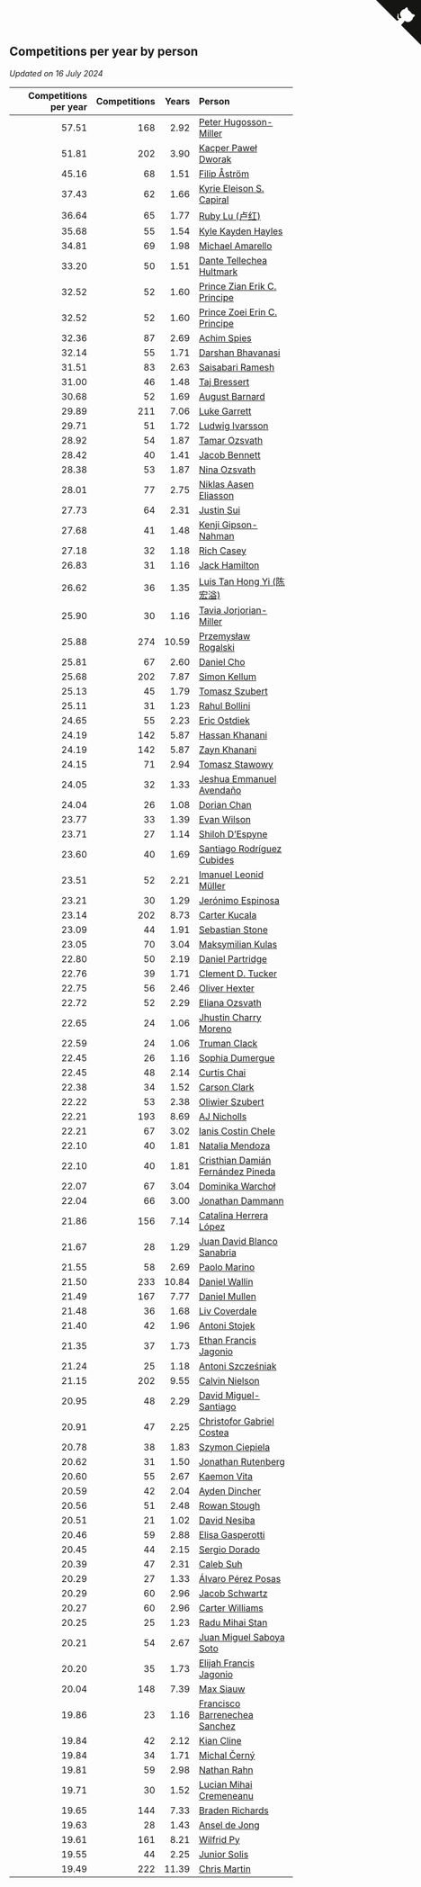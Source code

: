 ## Competitions per year by person

*Updated on 16 July 2024*

| Competitions per year | Competitions | Years | Person |
| ---: | ---: | ---: | :--- |
| 57.51 | 168 | 2.92 | [Peter Hugosson-Miller](https://www.worldcubeassociation.org/persons/2021HUGO01) |
| 51.81 | 202 | 3.90 | [Kacper Paweł Dworak](https://www.worldcubeassociation.org/persons/2020DWOR01) |
| 45.16 | 68 | 1.51 | [Filip Åström](https://www.worldcubeassociation.org/persons/2023ASTR01) |
| 37.43 | 62 | 1.66 | [Kyrie Eleison S. Capiral](https://www.worldcubeassociation.org/persons/2022CAPI02) |
| 36.64 | 65 | 1.77 | [Ruby Lu (卢红)](https://www.worldcubeassociation.org/persons/2022LURU01) |
| 35.68 | 55 | 1.54 | [Kyle Kayden Hayles](https://www.worldcubeassociation.org/persons/2022HAYL02) |
| 34.81 | 69 | 1.98 | [Michael Amarello](https://www.worldcubeassociation.org/persons/2022AMAR09) |
| 33.20 | 50 | 1.51 | [Dante Tellechea Hultmark](https://www.worldcubeassociation.org/persons/2023HULT01) |
| 32.52 | 52 | 1.60 | [Prince Zian Erik C. Principe](https://www.worldcubeassociation.org/persons/2022PRIN08) |
| 32.52 | 52 | 1.60 | [Prince Zoei Erin C. Principe](https://www.worldcubeassociation.org/persons/2022PRIN09) |
| 32.36 | 87 | 2.69 | [Achim Spies](https://www.worldcubeassociation.org/persons/2021SPIE01) |
| 32.14 | 55 | 1.71 | [Darshan Bhavanasi](https://www.worldcubeassociation.org/persons/2022BHAV01) |
| 31.51 | 83 | 2.63 | [Saisabari Ramesh](https://www.worldcubeassociation.org/persons/2021RAME01) |
| 31.00 | 46 | 1.48 | [Taj Bressert](https://www.worldcubeassociation.org/persons/2023BRES01) |
| 30.68 | 52 | 1.69 | [August Barnard](https://www.worldcubeassociation.org/persons/2022BARN21) |
| 29.89 | 211 | 7.06 | [Luke Garrett](https://www.worldcubeassociation.org/persons/2017GARR05) |
| 29.71 | 51 | 1.72 | [Ludwig Ivarsson](https://www.worldcubeassociation.org/persons/2022IVAR01) |
| 28.92 | 54 | 1.87 | [Tamar Ozsvath](https://www.worldcubeassociation.org/persons/2022OZSV04) |
| 28.42 | 40 | 1.41 | [Jacob Bennett](https://www.worldcubeassociation.org/persons/2023BENN04) |
| 28.38 | 53 | 1.87 | [Nina Ozsvath](https://www.worldcubeassociation.org/persons/2022OZSV03) |
| 28.01 | 77 | 2.75 | [Niklas Aasen Eliasson](https://www.worldcubeassociation.org/persons/2021ELIA01) |
| 27.73 | 64 | 2.31 | [Justin Sui](https://www.worldcubeassociation.org/persons/2022SUIJ01) |
| 27.68 | 41 | 1.48 | [Kenji Gipson-Nahman](https://www.worldcubeassociation.org/persons/2023GIPS01) |
| 27.18 | 32 | 1.18 | [Rich Casey](https://www.worldcubeassociation.org/persons/2023CASE06) |
| 26.83 | 31 | 1.16 | [Jack Hamilton](https://www.worldcubeassociation.org/persons/2023HAMI08) |
| 26.62 | 36 | 1.35 | [Luis Tan Hong Yi (陈宏溢)](https://www.worldcubeassociation.org/persons/2023YILU01) |
| 25.90 | 30 | 1.16 | [Tavia Jorjorian-Miller](https://www.worldcubeassociation.org/persons/2023JORJ01) |
| 25.88 | 274 | 10.59 | [Przemysław Rogalski](https://www.worldcubeassociation.org/persons/2013ROGA02) |
| 25.81 | 67 | 2.60 | [Daniel Cho](https://www.worldcubeassociation.org/persons/2021CHOD01) |
| 25.68 | 202 | 7.87 | [Simon Kellum](https://www.worldcubeassociation.org/persons/2016KELL12) |
| 25.13 | 45 | 1.79 | [Tomasz Szubert](https://www.worldcubeassociation.org/persons/2022SZUB02) |
| 25.11 | 31 | 1.23 | [Rahul Bollini](https://www.worldcubeassociation.org/persons/2023BOLL01) |
| 24.65 | 55 | 2.23 | [Eric Ostdiek](https://www.worldcubeassociation.org/persons/2022OSTD01) |
| 24.19 | 142 | 5.87 | [Hassan Khanani](https://www.worldcubeassociation.org/persons/2018KHAN26) |
| 24.19 | 142 | 5.87 | [Zayn Khanani](https://www.worldcubeassociation.org/persons/2018KHAN28) |
| 24.15 | 71 | 2.94 | [Tomasz Stawowy](https://www.worldcubeassociation.org/persons/2021STAW01) |
| 24.05 | 32 | 1.33 | [Jeshua Emmanuel Avendaño](https://www.worldcubeassociation.org/persons/2023AVEN01) |
| 24.04 | 26 | 1.08 | [Dorian Chan](https://www.worldcubeassociation.org/persons/2023DORI01) |
| 23.77 | 33 | 1.39 | [Evan Wilson](https://www.worldcubeassociation.org/persons/2023WILS11) |
| 23.71 | 27 | 1.14 | [Shiloh D’Espyne](https://www.worldcubeassociation.org/persons/2023DESP01) |
| 23.60 | 40 | 1.69 | [Santiago Rodríguez Cubides](https://www.worldcubeassociation.org/persons/2022CUBI01) |
| 23.51 | 52 | 2.21 | [Imanuel Leonid Müller](https://www.worldcubeassociation.org/persons/2022MULL02) |
| 23.21 | 30 | 1.29 | [Jerónimo Espinosa](https://www.worldcubeassociation.org/persons/2023ESPI07) |
| 23.14 | 202 | 8.73 | [Carter Kucala](https://www.worldcubeassociation.org/persons/2015KUCA01) |
| 23.09 | 44 | 1.91 | [Sebastian Stone](https://www.worldcubeassociation.org/persons/2022STON09) |
| 23.05 | 70 | 3.04 | [Maksymilian Kulas](https://www.worldcubeassociation.org/persons/2021KULA02) |
| 22.80 | 50 | 2.19 | [Daniel Partridge](https://www.worldcubeassociation.org/persons/2022PART02) |
| 22.76 | 39 | 1.71 | [Clement D. Tucker](https://www.worldcubeassociation.org/persons/2022TUCK09) |
| 22.75 | 56 | 2.46 | [Oliver Hexter](https://www.worldcubeassociation.org/persons/2022HEXT01) |
| 22.72 | 52 | 2.29 | [Eliana Ozsvath](https://www.worldcubeassociation.org/persons/2022OZSV01) |
| 22.65 | 24 | 1.06 | [Jhustin Charry Moreno](https://www.worldcubeassociation.org/persons/2023MORE20) |
| 22.59 | 24 | 1.06 | [Truman Clack](https://www.worldcubeassociation.org/persons/2023CLAC02) |
| 22.45 | 26 | 1.16 | [Sophia Dumergue](https://www.worldcubeassociation.org/persons/2023DUME02) |
| 22.45 | 48 | 2.14 | [Curtis Chai](https://www.worldcubeassociation.org/persons/2022CHAI02) |
| 22.38 | 34 | 1.52 | [Carson Clark](https://www.worldcubeassociation.org/persons/2023CLAR02) |
| 22.22 | 53 | 2.38 | [Oliwier Szubert](https://www.worldcubeassociation.org/persons/2022SZUB01) |
| 22.21 | 193 | 8.69 | [AJ Nicholls](https://www.worldcubeassociation.org/persons/2015NICH04) |
| 22.21 | 67 | 3.02 | [Ianis Costin Chele](https://www.worldcubeassociation.org/persons/2021CHEL01) |
| 22.10 | 40 | 1.81 | [Natalia Mendoza](https://www.worldcubeassociation.org/persons/2022MEND24) |
| 22.10 | 40 | 1.81 | [Cristhian Damián Fernández Pineda](https://www.worldcubeassociation.org/persons/2022PINE05) |
| 22.07 | 67 | 3.04 | [Dominika Warchoł](https://www.worldcubeassociation.org/persons/2021WARC01) |
| 22.04 | 66 | 3.00 | [Jonathan Dammann](https://www.worldcubeassociation.org/persons/2021DAMM01) |
| 21.86 | 156 | 7.14 | [Catalina Herrera López](https://www.worldcubeassociation.org/persons/2017LOPE31) |
| 21.67 | 28 | 1.29 | [Juan David Blanco Sanabria](https://www.worldcubeassociation.org/persons/2023SANA04) |
| 21.55 | 58 | 2.69 | [Paolo Marino](https://www.worldcubeassociation.org/persons/2021MARI04) |
| 21.50 | 233 | 10.84 | [Daniel Wallin](https://www.worldcubeassociation.org/persons/2013WALL03) |
| 21.49 | 167 | 7.77 | [Daniel Mullen](https://www.worldcubeassociation.org/persons/2016MULL04) |
| 21.48 | 36 | 1.68 | [Liv Coverdale](https://www.worldcubeassociation.org/persons/2022COVE02) |
| 21.40 | 42 | 1.96 | [Antoni Stojek](https://www.worldcubeassociation.org/persons/2022STOJ03) |
| 21.35 | 37 | 1.73 | [Ethan Francis Jagonio](https://www.worldcubeassociation.org/persons/2022JAGO03) |
| 21.24 | 25 | 1.18 | [Antoni Szcześniak](https://www.worldcubeassociation.org/persons/2023SZCZ04) |
| 21.15 | 202 | 9.55 | [Calvin Nielson](https://www.worldcubeassociation.org/persons/2014NIEL03) |
| 20.95 | 48 | 2.29 | [David Miguel-Santiago](https://www.worldcubeassociation.org/persons/2022MIGU02) |
| 20.91 | 47 | 2.25 | [Christofor Gabriel Costea](https://www.worldcubeassociation.org/persons/2022COST03) |
| 20.78 | 38 | 1.83 | [Szymon Ciepiela](https://www.worldcubeassociation.org/persons/2022CIEP01) |
| 20.62 | 31 | 1.50 | [Jonathan Rutenberg](https://www.worldcubeassociation.org/persons/2023RUTE01) |
| 20.60 | 55 | 2.67 | [Kaemon Vita](https://www.worldcubeassociation.org/persons/2021VITA01) |
| 20.59 | 42 | 2.04 | [Ayden Dincher](https://www.worldcubeassociation.org/persons/2022DINC01) |
| 20.56 | 51 | 2.48 | [Rowan Stough](https://www.worldcubeassociation.org/persons/2022STOU01) |
| 20.51 | 21 | 1.02 | [David Nesiba](https://www.worldcubeassociation.org/persons/2023NESI01) |
| 20.46 | 59 | 2.88 | [Elisa Gasperotti](https://www.worldcubeassociation.org/persons/2021GASP01) |
| 20.45 | 44 | 2.15 | [Sergio Dorado](https://www.worldcubeassociation.org/persons/2022CORR05) |
| 20.39 | 47 | 2.31 | [Caleb Suh](https://www.worldcubeassociation.org/persons/2022SUHC01) |
| 20.29 | 27 | 1.33 | [Álvaro Pérez Posas](https://www.worldcubeassociation.org/persons/2023POSA01) |
| 20.29 | 60 | 2.96 | [Jacob Schwartz](https://www.worldcubeassociation.org/persons/2021SCHW01) |
| 20.27 | 60 | 2.96 | [Carter Williams](https://www.worldcubeassociation.org/persons/2021WILL06) |
| 20.25 | 25 | 1.23 | [Radu Mihai Stan](https://www.worldcubeassociation.org/persons/2023STAN09) |
| 20.21 | 54 | 2.67 | [Juan Miguel Saboya Soto](https://www.worldcubeassociation.org/persons/2021SOTO01) |
| 20.20 | 35 | 1.73 | [Elijah Francis Jagonio](https://www.worldcubeassociation.org/persons/2022JAGO02) |
| 20.04 | 148 | 7.39 | [Max Siauw](https://www.worldcubeassociation.org/persons/2017SIAU02) |
| 19.86 | 23 | 1.16 | [Francisco Barrenechea Sanchez](https://www.worldcubeassociation.org/persons/2023SANC31) |
| 19.84 | 42 | 2.12 | [Kian Cline](https://www.worldcubeassociation.org/persons/2022CLIN01) |
| 19.84 | 34 | 1.71 | [Michal Černý](https://www.worldcubeassociation.org/persons/2022CERN03) |
| 19.81 | 59 | 2.98 | [Nathan Rahn](https://www.worldcubeassociation.org/persons/2021RAHN01) |
| 19.71 | 30 | 1.52 | [Lucian Mihai Cremeneanu](https://www.worldcubeassociation.org/persons/2023CREM01) |
| 19.65 | 144 | 7.33 | [Braden Richards](https://www.worldcubeassociation.org/persons/2017RICH02) |
| 19.63 | 28 | 1.43 | [Ansel de Jong](https://www.worldcubeassociation.org/persons/2023JONG01) |
| 19.61 | 161 | 8.21 | [Wilfrid Py](https://www.worldcubeassociation.org/persons/2016PYWI01) |
| 19.55 | 44 | 2.25 | [Junior Solis](https://www.worldcubeassociation.org/persons/2022SOLI03) |
| 19.49 | 222 | 11.39 | [Chris Martin](https://www.worldcubeassociation.org/persons/2013MART03) |


<a href="https://github.com/jonatanklosko/wca_statistics" class="github-corner" aria-label="View source on Github"><svg width="80" height="80" viewBox="0 0 250 250" style="fill:#151513; color:#fff; position: absolute; top: 0; border: 0; right: 0;" aria-hidden="true"><path d="M0,0 L115,115 L130,115 L142,142 L250,250 L250,0 Z"></path><path d="M128.3,109.0 C113.8,99.7 119.0,89.6 119.0,89.6 C122.0,82.7 120.5,78.6 120.5,78.6 C119.2,72.0 123.4,76.3 123.4,76.3 C127.3,80.9 125.5,87.3 125.5,87.3 C122.9,97.6 130.6,101.9 134.4,103.2" fill="currentColor" style="transform-origin: 130px 106px;" class="octo-arm"></path><path d="M115.0,115.0 C114.9,115.1 118.7,116.5 119.8,115.4 L133.7,101.6 C136.9,99.2 139.9,98.4 142.2,98.6 C133.8,88.0 127.5,74.4 143.8,58.0 C148.5,53.4 154.0,51.2 159.7,51.0 C160.3,49.4 163.2,43.6 171.4,40.1 C171.4,40.1 176.1,42.5 178.8,56.2 C183.1,58.6 187.2,61.8 190.9,65.4 C194.5,69.0 197.7,73.2 200.1,77.6 C213.8,80.2 216.3,84.9 216.3,84.9 C212.7,93.1 206.9,96.0 205.4,96.6 C205.1,102.4 203.0,107.8 198.3,112.5 C181.9,128.9 168.3,122.5 157.7,114.1 C157.9,116.9 156.7,120.9 152.7,124.9 L141.0,136.5 C139.8,137.7 141.6,141.9 141.8,141.8 Z" fill="currentColor" class="octo-body"></path></svg></a><style>.github-corner:hover .octo-arm{animation:octocat-wave 560ms ease-in-out}@keyframes octocat-wave{0%,100%{transform:rotate(0)}20%,60%{transform:rotate(-25deg)}40%,80%{transform:rotate(10deg)}}@media (max-width:500px){.github-corner:hover .octo-arm{animation:none}.github-corner .octo-arm{animation:octocat-wave 560ms ease-in-out}}</style>
